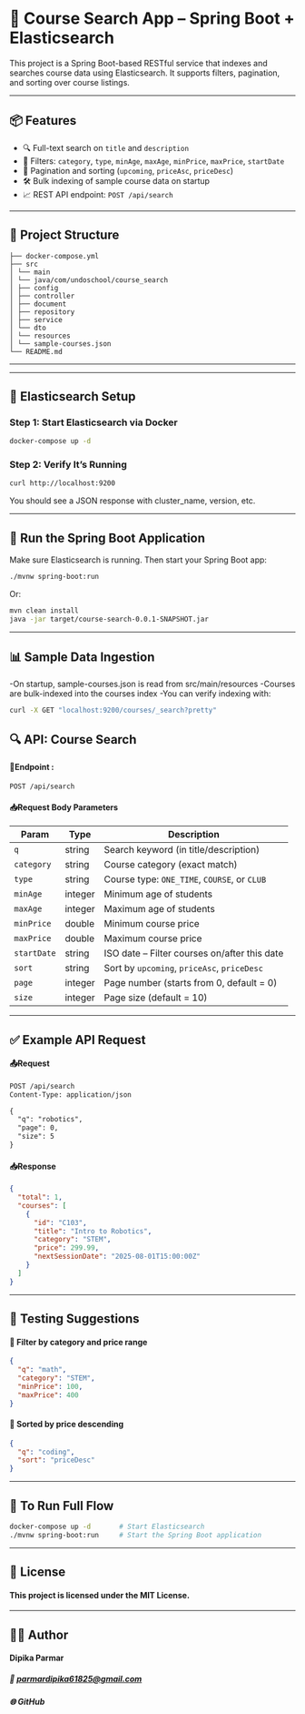 # 🚀 Course Search App – Spring Boot + Elasticsearch

This project is a Spring Boot-based RESTful service that indexes and searches course data using Elasticsearch. It supports filters, pagination, and sorting over course listings.

---

## 📦 Features

- 🔍 Full-text search on `title` and `description`
- 🎯 Filters: `category`, `type`, `minAge`, `maxAge`, `minPrice`, `maxPrice`, `startDate`
- 📄 Pagination and sorting (`upcoming`, `priceAsc`, `priceDesc`)
- 🛠 Bulk indexing of sample course data on startup
- 📈 REST API endpoint: `POST /api/search`

---

## 📁 Project Structure
```
├── docker-compose.yml
├── src
│ └── main
│ └── java/com/undoschool/course_search
│ ├── config
│ ├── controller
│ ├── document
│ ├── repository
│ ├── service
│ └── dto
│ └── resources
│ └── sample-courses.json
└── README.md
```

---


---

## 🐳 Elasticsearch Setup

### Step 1: Start Elasticsearch via Docker

```bash
docker-compose up -d
```

### Step 2:  Verify It’s Running
```bash
curl http://localhost:9200
```
You should see a JSON response with cluster_name, version, etc.

---

## 🚀 Run the Spring Boot Application
Make sure Elasticsearch is running. Then start your Spring Boot app:

```bash
./mvnw spring-boot:run
```
Or:

```bash
mvn clean install
java -jar target/course-search-0.0.1-SNAPSHOT.jar

```

---

## 📊 Sample Data Ingestion

-On startup, sample-courses.json is read from src/main/resources
-Courses are bulk-indexed into the courses index
-You can verify indexing with:

```bash
curl -X GET "localhost:9200/courses/_search?pretty"

```

## 🔍 API: Course Search

#### 📌Endpoint :

```http
POST /api/search
```

#### 📥Request Body Parameters

| Param       | Type    | Description                                  |
| ----------- | ------- | -------------------------------------------- |
| `q`         | string  | Search keyword (in title/description)        |
| `category`  | string  | Course category (exact match)                |
| `type`      | string  | Course type: `ONE_TIME`, `COURSE`, or `CLUB` |
| `minAge`    | integer | Minimum age of students                      |
| `maxAge`    | integer | Maximum age of students                      |
| `minPrice`  | double  | Minimum course price                         |
| `maxPrice`  | double  | Maximum course price                         |
| `startDate` | string  | ISO date – Filter courses on/after this date |
| `sort`      | string  | Sort by `upcoming`, `priceAsc`, `priceDesc`  |
| `page`      | integer | Page number (starts from 0, default = 0)     |
| `size`      | integer | Page size (default = 10)                     |

---

## ✅ Example API Request

#### 📤Request

```html
POST /api/search
Content-Type: application/json

{
  "q": "robotics",
  "page": 0,
  "size": 5
}
```

#### 📥Response

```json
{
  "total": 1,
  "courses": [
    {
      "id": "C103",
      "title": "Intro to Robotics",
      "category": "STEM",
      "price": 299.99,
      "nextSessionDate": "2025-08-01T15:00:00Z"
    }
  ]
}
```

---

## 🧪 Testing Suggestions

#### 🔹 Filter by category and price range

```json
{
  "q": "math",
  "category": "STEM",
  "minPrice": 100,
  "maxPrice": 400
}
```

#### 🔹 Sorted by price descending

```json
{
  "q": "coding",
  "sort": "priceDesc"
}
```

---

## 🔄 To Run Full Flow

```bash
docker-compose up -d       # Start Elasticsearch
./mvnw spring-boot:run     # Start the Spring Boot application
```
---

## 🤝 License
#### This project is licensed under the MIT License.

---

## 👩‍💻 Author
#### Dipika Parmar
##### 📧 parmardipika61825@gmail.com
##### 🌐 GitHub


















